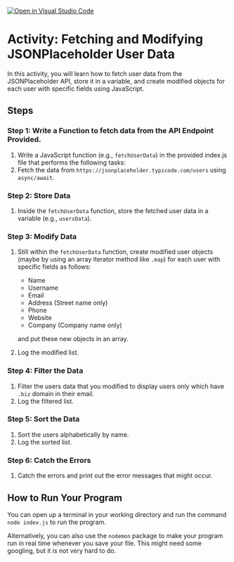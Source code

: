 [![Open in Visual Studio Code](https://classroom.github.com/assets/open-in-vscode-718a45dd9cf7e7f842a935f5ebbe5719a5e09af4491e668f4dbf3b35d5cca122.svg)](https://classroom.github.com/online_ide?assignment_repo_id=12288064&assignment_repo_type=AssignmentRepo)
# Activity: Fetching and Modifying JSONPlaceholder User Data

In this activity, you will learn how to fetch user data from the JSONPlaceholder API, store it in a variable, and create modified objects for each user with specific fields using JavaScript.

## Steps

### Step 1: Write a Function to fetch data from the API Endpoint Provided.

1. Write a JavaScript function (e.g., `fetchUserData`) in the provided index.js file that performs the following tasks:
2. Fetch the data from `https://jsonplaceholder.typicode.com/users` using `async/await`.

### Step 2: Store Data

1. Inside the `fetchUserData` function, store the fetched user data in a variable (e.g., `usersData`).

### Step 3: Modify Data

1. Still within the `fetchUserData` function, create modified user objects (maybe by using an array iterator method like `.map`) for each user with specific fields as follows:

   - Name
   - Username
   - Email
   - Address (Street name only)
   - Phone
   - Website
   - Company (Company name only) 

   and put these new objects in an array.
2. Log the modified list.

### Step 4: Filter the Data

1. Filter the users data that you modified to display users only which have `.biz` domain in their email.
2. Log the filtered list.

### Step 5: Sort the Data  

1. Sort the users alphabetically by name.
2. Log the sorted list.

### Step 6: Catch the Errors

1. Catch the errors and print out the error messages that might occur.

## How to Run Your Program

You can open up a terminal in your working directory and run the command `node index.js` to run the program.

Alternatively, you can also use the `nodemon` package to make your program run in real time whenever you save your file. This might need some googling, but it is not very hard to do.
